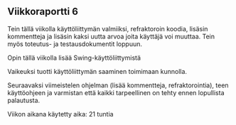 ## Viikkoraportti 6

Tein tällä viikolla käyttöliittymän valmiiksi, refraktoroin koodia, lisäsin kommentteja ja lisäsin kaksi uutta arvoa joita käyttäjä voi muuttaa. Tein myös toteutus- ja testausdokumentit loppuun.

Opin tällä viikolla lisää Swing-käyttöliittymistä

Vaikeuksi tuotti käyttöliittymän saaminen toimimaan kunnolla.

Seuraavaksi viimeistelen ohjelman (lisää kommentteja, refraktorointia), teen käyttöohjeen ja varmistan että kaikki tarpeellinen on tehty ennen lopullista palautusta.

Viikon aikana käytetty aika: 21 tuntia
